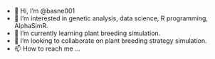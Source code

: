 - 👋 Hi, I’m @basne001
- 👀 I’m interested in genetic analysis, data science, R programming, AlphaSimR.
- 🌱 I’m currently learning plant breeding simulation.
- 💞️ I’m looking to collaborate on plant breeding strategy simulation.
- 📫 How to reach me ...

<!---
basne001/basne001 is a ✨ special ✨ repository because its `README.md` (this file) appears on your GitHub profile.
You can click the Preview link to take a look at your changes.
--->
